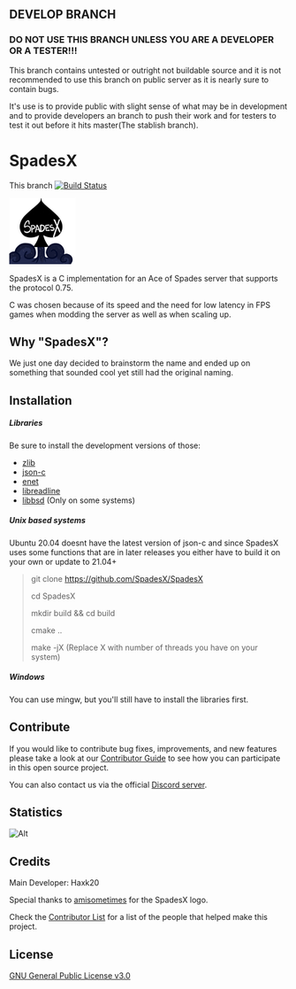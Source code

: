 ## DEVELOP BRANCH
### DO NOT USE THIS BRANCH UNLESS YOU ARE A DEVELOPER OR A TESTER!!!

This branch contains untested or outright not buildable source and it is not recommended
to use this branch on public server as it is nearly sure to contain bugs.

It's use is to provide public with slight sense of what may be in development and to provide developers an branch to push their work and for testers to test it out before it
hits master(The stablish branch).
# SpadesX
This branch
[![Build Status](
https://github.com/SpadesX/SpadesX/actions/workflows/cmake.yml/badge.svg)
](https://github.com/SpadesX/SpadesX/actions/workflows/cmake.yml)

[![SpadesX Logo](docs/SpadesX-Logo-small.png)](https://spadesx.org)

SpadesX is a C implementation for an Ace of Spades server that supports the protocol 0.75.

C was chosen because of its speed and the need for low latency in FPS games when modding the server as well as when scaling up.

## Why "SpadesX"?
We just one day decided to brainstorm the name and ended up on something that sounded cool yet still had the original naming.

## Installation

##### Libraries
Be sure to install the development versions of those:
* [zlib](https://github.com/madler/zlib)
* [json-c](https://github.com/json-c/json-c)
* [enet](https://github.com/lsalzman/enet)
* [libreadline](https://tracker.debian.org/pkg/readline)
* [libbsd](https://tracker.debian.org/pkg/libbsd) (Only on some systems)

##### Unix based systems
Ubuntu 20.04 doesnt have the latest version of json-c and since SpadesX uses some functions that are in later releases you either have to build it on your own or update to 21.04+

> git clone https://github.com/SpadesX/SpadesX
>
> cd SpadesX
>
> mkdir build && cd build
>
> cmake ..
>
> make -jX (Replace X with number of threads you have on your system)

##### Windows
You can use mingw, but you'll still have to install the libraries first.

## Contribute
If you would like to contribute bug fixes, improvements, and new features please take a look at our [Contributor Guide](CONTRIBUTING.md) to see how you can participate in this open source project.

You can also contact us via the official [Discord server][discord].

## Statistics
![Alt](https://repobeats.axiom.co/api/embed/e5cb9ca93a389a430b40229b39f01cfbab8b57ab.svg "Repobeats analytics image")

## Credits
Main Developer: Haxk20

Special thanks to [amisometimes](https://amisometimes.com/) for the SpadesX logo.

Check the [Contributor List](CONTRIBUTORS.md) for a list of the people that helped make this project.

## License
[GNU General Public License v3.0](LICENSE)

[discord]: https://discord.gg/dsRjTzJpZC
[build]: https://github.com/SpadesX/SpadesX/actions/workflows/cmake.yml
